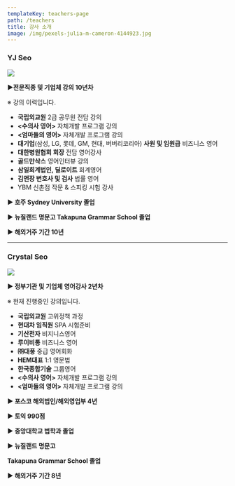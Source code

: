 ```yaml
---
templateKey: teachers-page
path: /teachers
title: 강사 소개
image: /img/pexels-julia-m-cameron-4144923.jpg
---
```

### YJ Seo
![](/img/yjseo.jpg)

**▶전문직종 및 기업체 강의 10년차**

※ 강의 이력입니다.

* **국립외교원** 2급 공무원 전담 강의
* **<수의사 영어>** 자체개발 프로그램 강의
* **<엄마들의 영어>** 자체개발 프로그램 강의
* **대기업**(삼성, LG, 롯데, GM, 현대, 버버리코리아) **사원 및 임원급** 비즈니스 영어
* **대한병원협회 회장** 전담 영어강사
* **골드만삭스** 영어인터뷰 강의
* **삼일회계법인, 딜로이트** 회계영어
* **김앤장 변호사 및 검사** 법률 영어
* YBM 신촌점 작문 & 스피킹 시험 강사

**▶ 호주 Sydney University 졸업**

**▶ 뉴질랜드 명문고 Takapuna Grammar School 졸업**

**▶ 해외거주 기간 10년**

---
### Crystal Seo
![](/img/crystalseo.jpg)

**▶ 정부기관 및 기업체 영어강사 2년차**

※ 현재 진행중인 강의입니다.

* **국립외교원** 고위정책 과정 
* **현대차 임직원** SPA 시험준비 
* **기산전자** 비지니스영어 
* **루이비통** 비즈니스 영어
* **㈜대풍** 중급 영어회화 
* **HEM대표** 1:1 영문법 
* **한국종합기술** 그룹영어 
* **<수의사 영어>** 자체개발 프로그램 강의
* **<엄마들의 영어>** 자체개발 프로그램 강의

**▶ 포스코 해외법인/해외영업부 4년** 

**▶ 토익 990점**

**▶ 중앙대학교 법학과 졸업**

**▶ 뉴질랜드 명문고** 

**Takapuna Grammar School 졸업**

**▶ 해외거주 기간 8년**